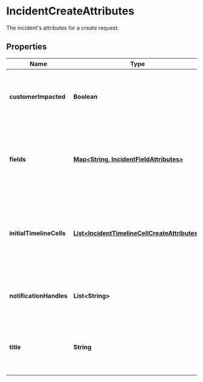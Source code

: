 

# IncidentCreateAttributes

The incident's attributes for a create request.

## Properties

Name | Type | Description | Notes
------------ | ------------- | ------------- | -------------
**customerImpacted** | **Boolean** | A flag indicating whether the incident caused customer impact. | 
**fields** | [**Map&lt;String, IncidentFieldAttributes&gt;**](IncidentFieldAttributes.md) | A condensed view of the user-defined fields for which to create initial selections. |  [optional]
**initialTimelineCells** | [**List&lt;IncidentTimelineCellCreateAttributes&gt;**](IncidentTimelineCellCreateAttributes.md) | An array of initial timeline cells to be placed at the beginning of the incident timeline. |  [optional]
**notificationHandles** | **List&lt;String&gt;** | Notification handles that will be notified of the incident at creation. |  [optional]
**title** | **String** | The title of the incident, which summarizes what happened. | 



